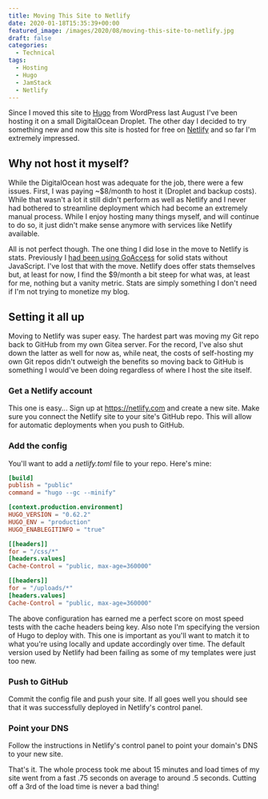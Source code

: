 ```yaml
---
title: Moving This Site to Netlify
date: 2020-01-18T15:35:39+00:00
featured_image: /images/2020/08/moving-this-site-to-netlify.jpg
draft: false
categories:
  - Technical
tags:
  - Hosting
  - Hugo
  - JamStack
  - Netlify
---
```


Since I moved this site to [Hugo](https://gohugo.io/) from WordPress last August I've been hosting it on a small DigitalOcean Droplet. The other day I decided to try something new and now this site is hosted for free on [Netlify](https://www.netlify.com/) and so far I'm extremely impressed.

## Why not host it myself?

While the DigitalOcean host was adequate for the job, there were a few issues. First, I was paying ~$8/month to host it (Droplet and backup costs). While that wasn't a lot it still didn't perform as well as Netlify and I never had bothered to streamline deployment which had become an extremely manual process. While I enjoy hosting many things myself, and will continue to do so, it just didn't make sense anymore with services like Netlify available.

All is not perfect though. The one thing I did lose in the move to Netlify is stats. Previously I [had been using GoAccess](/2019/11/setting-up-private-website-analytics-with-goaccess/) for solid stats without JavaScript. I've lost that with the move. Netlify does offer stats themselves but, at least for now, I find the $9/month a bit steep for what was, at least for me, nothing but a vanity metric. Stats are simply something I don't need if I'm not trying to monetize my blog.

## Setting it all up

Moving to Netlify was super easy. The hardest part was moving my Git repo back to GitHub from my own Gitea server. For the record, I've also shut down the latter as well for now as, while neat, the costs of self-hosting my own Git repos didn't outweigh the benefits so moving back to GitHub is something I would've been doing regardless of where I host the site itself.

### Get a Netlify account

This one is easy... Sign up at https://netlify.com and create a new site. Make sure you connect the Netlify site to your site's GitHub repo. This will allow for automatic deployments when you push to GitHub.

### Add the config

You'll want to add a _netlify.toml_ file to your repo. Here's mine:

``` toml
[build]
publish = "public"
command = "hugo --gc --minify"

[context.production.environment]
HUGO_VERSION = "0.62.2"
HUGO_ENV = "production"
HUGO_ENABLEGITINFO = "true"

[[headers]]
for = "/css/*"
[headers.values]
Cache-Control = "public, max-age=360000"

[[headers]]
for = "/uploads/*"
[headers.values]
Cache-Control = "public, max-age=360000"
```

The above configuration has earned me a perfect score on most speed tests with the cache headers being key. Also note I'm specifying the version of Hugo to deploy with. This one is important as you'll want to match it to what you're using locally and update accordingly over time. The default version used by Netlify had been failing as some of my templates were just too new.

### Push to GitHub

Commit the config file and push your site. If all goes well you should see that it was successfully deployed in Netlify's control panel.

### Point your DNS

Follow the instructions in Netlify's control panel to point your domain's DNS to your new site.

That's it. The whole process took me about 15 minutes and load times of my site went from a fast .75 seconds on average to around .5 seconds. Cutting off a 3rd of the load time is never a bad thing!